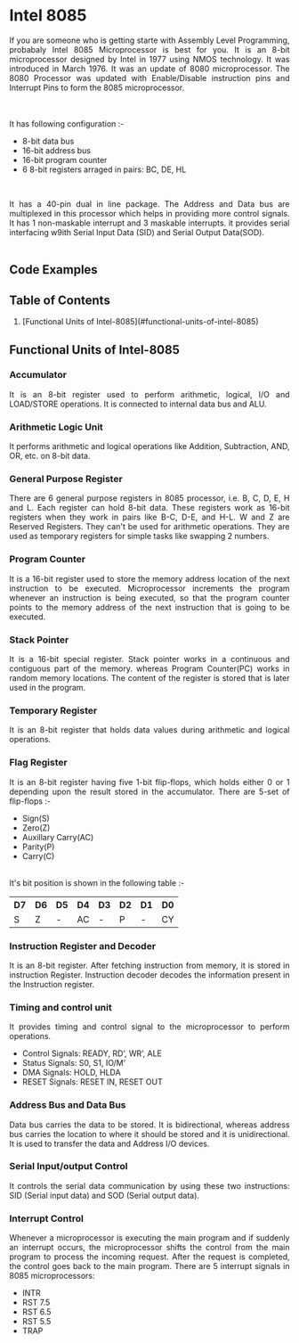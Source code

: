 # Intel 8085

<p align="justify">If you are someone who is getting starte with Assembly Level Programming, probabaly Intel 8085 Microprocessor is best for you. It is an 8-bit microprocessor designed by Intel in 1977 using NMOS technology. It was introduced in March 1976. It was an update of 8080 microprocessor. The 8080 Processor was updated with Enable/Disable instruction pins and Interrupt Pins to form the 8085 microprocessor.</p><br><br>
It has following configuration :-
<ul>
    <li>8-bit data bus</li>
    <li>16-bit address bus</li>
    <li>16-bit program counter</li>
    <li>6 8-bit registers arraged in pairs: BC, DE, HL</li>
</ul>

<br>
<p align="justify">It has a 40-pin dual in line package. The Address and Data bus are multiplexed in this processor which helps in providing more control signals. It has 1 non-maskable interrupt and 3 maskable interrupts. it provides serial interfacing w9ith Serial Input Data (SID) and Serial Output Data(SOD).<br><br></p>

## Code Examples

## Table of Contents
<ol>
    <li>[Functional Units of Intel-8085](#functional-units-of-intel-8085)</li>
</ol>

## Functional Units of Intel-8085


### Accumulator
<p align="justify">It is an 8-bit register used to perform arithmetic, logical, I/O and LOAD/STORE operations. It is connected to internal data bus and ALU.</p>

### Arithmetic Logic Unit
<p align="justify">It performs arithmetic and logical operations like Addition, Subtraction, AND, OR, etc. on 8-bit data.</p>

### General Purpose Register
<p align="justify">There are 6 general purpose registers in 8085 processor, i.e. B, C, D, E, H and L. Each register can hold 8-bit data. These registers work as 16-bit registers when they work in pairs like B-C, D-E, and H-L. W and Z are Reserved Registers. They can't be used for arithmetic operations. They are used as temporary registers for simple tasks like swapping 2 numbers.</p>

### Program Counter
<p align="justify">It is a 16-bit register used to store the memory address location of the next instruction to be executed. Microprocessor increments the program whenever an instruction is being executed, so that the program counter points to the memory address of the next instruction that is going to be executed.</p>

### Stack Pointer
<p align="justify">It is a 16-bit special register. Stack pointer works in a continuous and contiguous part of the memory. whereas Program Counter(PC) works in random memory locations. The content of the register is stored that is later used in the program.</p>

### Temporary Register
<p align="justify">It is an 8-bit register that holds data values during arithmetic and logical operations.</p>

### Flag Register
<p align="justify">It is an 8-bit register having five 1-bit flip-flops, which holds either 0 or 1 depending upon the result stored in the accumulator. There are 5-set of flip-flops :-<br>
<ul>
    <li>Sign(S)</li>
    <li>Zero(Z)</li>
    <li>Auxillary Carry(AC)</li>
    <li>Parity(P)</li>
    <li>Carry(C)</li>
</ul>
<br> It's bit position is shown in the following table :-
<table>
    <tr>
        <th>D7</th>
        <th>D6</th>
        <th>D5</th>
        <th>D4</th>
        <th>D3</th>
        <th>D2</th>
        <th>D1</th>
        <th>D0</th>
    </tr>
    <tr>
        <td>S</td>
        <td>Z</td>
        <td>-</td>
        <td>AC</td>
        <td>-</td>
        <td>P</td>
        <td>-</td>
        <td>CY</td>
    </tr>
</table>
</p>

### Instruction Register and Decoder
<p align="justify">It is an 8-bit register. After fetching instruction from memory, it is stored in instruction Register. Instruction decoder decodes the information present in the Instruction register.</p>

### Timing and control unit
<p align="justify">It provides timing and control signal to the microprocessor to perform operations.
    <ul>
        <li>Control Signals: READY, RD’, WR’, ALE</li>
        <li>Status Signals: S0, S1, IO/M’</li>
        <li>DMA Signals: HOLD, HLDA</li>
        <li>RESET Signals: RESET IN, RESET OUT</li>
    </ul>
</p>

### Address Bus and Data Bus
<p align="justify">Data bus carries the data to be stored. It is bidirectional, whereas address bus carries the location to where it should be stored and it is unidirectional. It is used to transfer the data and Address I/O devices.</p>

### Serial Input/output Control
<p align="justify">It controls the serial data communication by using these two instructions: SID (Serial input data) and SOD (Serial output data).</p>

### Interrupt Control
<p align="justify">Whenever a microprocessor is executing the main program and if suddenly an interrupt occurs, the microprocessor shifts the control from the main program to process the incoming request. After the request is completed, the control goes back to the main program. There are 5 interrupt signals in 8085 microprocessors: 
<ul>
    <li>INTR</li>
    <li>RST 7.5</li>
    <li>RST 6.5</li>
    <li>RST 5.5</li>
    <li>TRAP</li>
</ul>
</p>